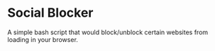 # Social Blocker

A simple bash script that would block/unblock certain websites from loading in your browser. 